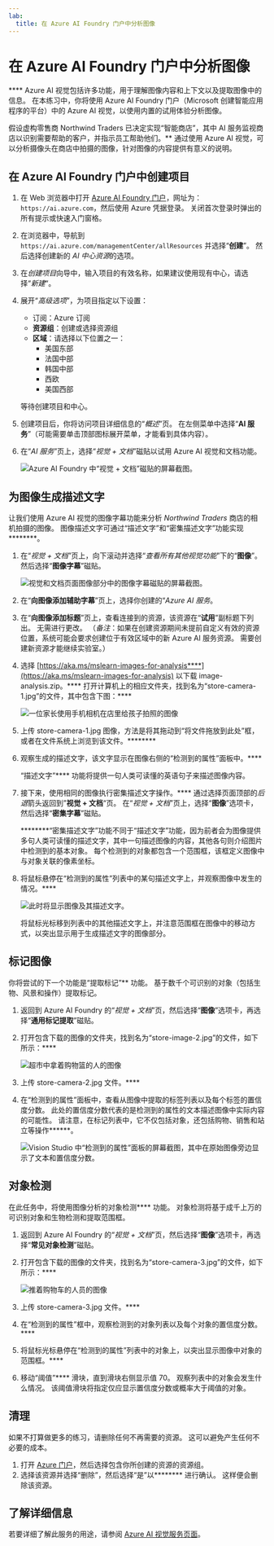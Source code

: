 ```yaml
---
lab:
  title: 在 Azure AI Foundry 门户中分析图像
---
```


# 在 Azure AI Foundry 门户中分析图像

**** Azure AI 视觉包括许多功能，用于理解图像内容和上下文以及提取图像中的信息。 在本练习中，你将使用 Azure AI Foundry 门户（Microsoft 创建智能应用程序的平台）中的 Azure AI 视觉，以使用内置的试用体验分析图像。 

假设虚构零售商 Northwind Traders 已决定实现“智能商店”，其中 AI 服务监视商店以识别需要帮助的客户，并指示员工帮助他们。** 通过使用 Azure AI 视觉，可以分析摄像头在商店中拍摄的图像，针对图像的内容提供有意义的说明。

## 在 Azure AI Foundry 门户中创建项目

1. 在 Web 浏览器中打开 [Azure AI Foundry 门户](https://ai.azure.com)，网址为：`https://ai.azure.com`，然后使用 Azure 凭据登录。 关闭首次登录时弹出的所有提示或快速入门窗格。 

1. 在浏览器中，导航到 `https://ai.azure.com/managementCenter/allResources` 并选择“**创建**”。 然后选择创建新的 *AI 中心资源*的选项。

1. 在*创建项目*向导中，输入项目的有效名称，如果建议使用现有中心，请选择“*新建*“。 

1. 展开“*高级选项*”，为项目指定以下设置：
    - 订阅：Azure 订阅
    - **资源组**：创建或选择资源组
    - **区域**：请选择以下位置之一：
        * 美国东部
        * 法国中部
        * 韩国中部
        * 西欧
        * 美国西部

    等待创建项目和中心。

1. 创建项目后，你将访问项目详细信息的“*概述*”页。 在左侧菜单中选择“**AI 服务**”（可能需要单击顶部图标展开菜单，才能看到具体内容）。 

1. 在“*AI 服务*”页上，选择“*视觉 + 文档*”磁贴以试用 Azure AI 视觉和文档功能。

    ![Azure AI Foundry 中“视觉 + 文档”磁贴的屏幕截图。](./media/vision-document-tile.png)

## 为图像生成描述文字

让我们使用 Azure AI 视觉的图像字幕功能来分析 *Northwind Traders* 商店的相机拍摄的图像。 图像描述文字可通过“描述文字”和“密集描述文字”功能实现********。

1. 在“*视觉 + 文档*”页上，向下滚动并选择“*查看所有其他视觉功能*”下的“**图像**”。 然后选择“**图像字幕**”磁贴。

    ![视觉和文档页面图像部分中的图像字幕磁贴的屏幕截图。](./media/vision-image-captioning-tile.png)

1. 在“**向图像添加辅助字幕**”页上，选择你创建的“*Azure AI 服务*。 

1. 在“**向图像添加标题**”页上，查看连接到的资源，该资源在“**试用**”副标题下列出。 无需进行更改。 （*备注*：如果在创建资源期间未提前自定义有效的资源位置，系统可能会要求创建位于有效区域中的新 Azure AI 服务资源。 需要创建新资源才能继续实验室。）  

1. 选择 [https://aka.ms/mslearn-images-for-analysis****](https://aka.ms/mslearn-images-for-analysis) 以下载 image-analysis.zip。**** 打开计算机上的相应文件夹，找到名为“store-camera-1.jpg”的文件，其中包含下图：****

    ![一位家长使用手机相机在店里给孩子拍照的图像](./media/analyze-images-vision/store-camera-1.jpg)

1. 上传 store-camera-1.jpg 图像，方法是将其拖动到“将文件拖放到此处”框，或者在文件系统上浏览到该文件。********

1. 观察生成的描述文字，该文字显示在图像右侧的“检测到的属性”面板中。****

    “描述文字”**** 功能将提供一句人类可读懂的英语句子来描述图像内容。

1. 接下来，使用相同的图像执行密集描述文字操作。**** 通过选择页面顶部的*后退*箭头返回到”**视觉 + 文档**“页。 在“*视觉 + 文档*”页上，选择“**图像**”选项卡，然后选择“**密集字幕**”磁贴。

    ********“密集描述文字”功能不同于“描述文字”功能，因为前者会为图像提供多句人类可读懂的描述文字，其中一句描述图像的内容，其他各句则介绍图片中检测到的基本对象。 每个检测到的对象都包含一个范围框，该框定义图像中与对象关联的像素坐标。

1. 将鼠标悬停在“检测到的属性”列表中的某句描述文字上，并观察图像中发生的情况。****

    ![此时将显示图像及其描述文字。](./media/analyze-images-vision/dense-captioning.png)

    将鼠标光标移到列表中的其他描述文字上，并注意范围框在图像中的移动方式，以突出显示用于生成描述文字的图像部分。

## 标记图像 

你将尝试的下一个功能是“提取标记”** 功能。 基于数千个可识别的对象（包括生物、风景和操作）提取标记。

1. 返回到 Azure AI Foundry 的“*视觉 + 文档*”页，然后选择“**图像**”选项卡，再选择“**通用标记提取**”磁贴。

1. 打开包含下载的图像的文件夹，找到名为“store-image-2.jpg”的文件，如下所示：****

    ![超市中拿着购物篮的人的图像](./media/analyze-images-vision/store-camera-2.jpg)

1. 上传 store-camera-2.jpg 文件。****

1. 在“检测到的属性”面板中，查看从图像中提取的标签列表以及每个标签的置信度分数。 此处的置信度分数代表的是检测到的属性的文本描述图像中实际内容的可能性。 请注意，在标记列表中，它不仅包括对象，还包括购物、销售和站立等操作******。

    ![Vision Studio 中“检测到的属性”面板的屏幕截图，其中在原始图像旁边显示了文本和置信度分数。](./media/analyze-images-vision/detect-attributes.png)

## 对象检测

在此任务中，将使用图像分析的对象检测**** 功能。 对象检测将基于成千上万的可识别对象和生物检测和提取范围框。

1. 返回到 Azure AI Foundry 的“*视觉 + 文档*”页，然后选择“**图像**”选项卡，再选择“**常见对象检测**”磁贴。

1. 打开包含下载的图像的文件夹，找到名为“store-camera-3.jpg”的文件，如下所示：****

    ![推着购物车的人员的图像](./media/analyze-images-vision/store-camera-3.jpg)

1. 上传 store-camera-3.jpg 文件。****

1. 在“检测到的属性”框中，观察检测到的对象列表以及每个对象的置信度分数。****

1. 将鼠标光标悬停在“检测到的属性”列表中的对象上，以突出显示图像中对象的范围框。****

1. 移动“阈值”**** 滑块，直到滑块右侧显示值 70。 观察列表中的对象会发生什么情况。 该阈值滑块将指定仅应显示置信度分数或概率大于阈值的对象。

## 清理

如果不打算做更多的练习，请删除任何不再需要的资源。 这可以避免产生任何不必要的成本。

1.  打开 [Azure 门户]( https://portal.azure.com)，然后选择包含你所创建的资源的资源组。 
1.  选择该资源并选择“删除”，然后选择“是”以******** 进行确认。 这样便会删除该资源。

## 了解详细信息

若要详细了解此服务的用途，请参阅 [Azure AI 视觉服务页面](https://learn.microsoft.com/azure/ai-services/computer-vision/overview)。
